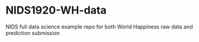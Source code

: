 # NIDS1920-WH-data
NIDS full data science example repo for both World Happiness raw data and prediction submission
